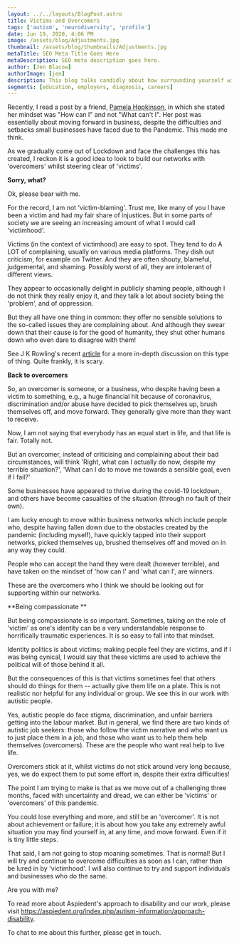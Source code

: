 ```yaml
---
layout: ../../layouts/BlogPost.astro
title: Victims and Overcomers
tags: ['autism', 'neurodiversity', 'profile']
date: Jun 19, 2020, 4:06 PM
image: /assets/blog/Adjustments.jpg
thumbnail: /assets/blog/thumbnails/Adjustments.jpg
metaTitle: SEO Meta Title Goes Here
metaDescription: SEO meta description goes here.
author: [Jen Blacow]
authorImage: [jen]
description: This blog talks candidly about how surrounding yourself with a network of ‘overcomers’, rather than ‘victims’, is better for individuals and businesses alike.
segments: [education, employers, diagnosis, careers]
---
```

Recently, I read a post by a friend, [Pamela
Hopkinson](linkedin.com/in/pamelahopkinson), in which she stated her
mindset was "How can I" and not "What can't I". Her post was essentially
about moving forward in business, despite the difficulties and setbacks
small businesses have faced due to the Pandemic. This made me think.

As we gradually come out of Lockdown and face the challenges this has
created, I reckon it is a good idea to look to build our networks with
'overcomers' whilst steering clear of 'victims'.

**Sorry, what?**

Ok, please bear with me.

For the record, I am not 'victim-blaming'. Trust me, like many of you I
have been a victim and had my fair share of injustices. But in some
parts of society we are seeing an increasing amount of what I would call
'victimhood'.

Victims (in the context of victimhood) are easy to spot. They tend to do
A LOT of complaining, usually on various media platforms. They dish out
criticism, for example on Twitter. And they are often shouty, blameful,
judgemental, and shaming. Possibly worst of all, they are intolerant of
different views.

They appear to occasionally delight in publicly shaming people, although
I do not think they really enjoy it, and they talk a lot about society
being the 'problem', and of oppression.

But they all have one thing in common: they offer no sensible solutions
to the so-called issues they are complaining about. And although they
swear down that their cause is for the good of humanity, they shut other
humans down who even dare to disagree with them!

See J K Rowling's recent
[article](https://www.jkrowling.com/opinions/j-k-rowling-writes-about-her-reasons-for-speaking-out-on-sex-and-gender-issues/)
for a more in-depth discussion on this type of thing. Quite frankly, it
is scary.

**Back to overcomers**

So, an overcomer is someone, or a business, who despite having been a
victim to something, e.g., a huge financial hit because of coronavirus,
discrimination and/or abuse have decided to pick themselves up, brush
themselves off, and move forward. They generally give more than they
want to receive.

Now, I am not saying that everybody has an equal start in life, and that
life is fair. Totally not.

But an overcomer, instead of criticising and complaining about their bad
circumstances, will think 'Right, what can I actually do now, despite my
terrible situation?', 'What can I do to move me towards a sensible goal,
even if I fail?'

Some businesses have appeared to thrive during the covid-19 lockdown,
and others have become casualties of the situation (through no fault of
their own).

I am lucky enough to move within business networks which include people
who, despite having fallen down due to the obstacles created by the
pandemic (including myself), have quickly tapped into their support
networks, picked themselves up, brushed themselves off and moved on in
any way they could.

People who can accept the hand they were dealt (however terrible), and
have taken on the mindset of 'how can I' and 'what can I', are winners.

These are the overcomers who I think we should be looking out for
supporting within our networks.

**Being compassionate **

But being compassionate is so important. Sometimes, taking on the role
of 'victim' as one's identity can be a very understandable response to
horrifically traumatic experiences. It is so easy to fall into that
mindset.

Identity politics is about victims; making people feel they are victims,
and if I was being cynical, I would say that these victims are used to
achieve the political will of those behind it all.

But the consequences of this is that victims sometimes feel that others
should do things for them -- actually give them life on a plate. This is
not realistic nor helpful for any individual or group. We see this in
our work with autistic people.

Yes, autistic people do face stigma, discrimination, and unfair barriers
getting into the labour market. But in general, we find there are two
kinds of autistic job seekers: those who follow the victim narrative and
who want us to just place them in a job, and those who want us to help
them help themselves (overcomers). These are the people who want real
help to live life.

Overcomers stick at it, whilst victims do not stick around very long
because, yes, we do expect them to put some effort in, despite their
extra difficulties!

The point I am trying to make is that as we move out of a challenging
three months, faced with uncertainty and dread, we can either be
'victims' or 'overcomers' of this pandemic.

You could lose everything and more, and still be an 'overcomer'. It is
not about achievement or failure; it is about how you take any extremely
awful situation you may find yourself in, at any time, and move forward.
Even if it is tiny little steps.

That said, I am not going to stop moaning sometimes. That is normal! But
I will try and continue to overcome difficulties as soon as I can,
rather than be lured in by 'victimhood'. I will also continue to try and
support individuals and businesses who do the same.

Are you with me?

To read more about Aspiedent's approach to disability and our work,
please visit
<https://aspiedent.org/index.php/autism-information/approach-disability>.

To chat to me about this further, please get in touch.
